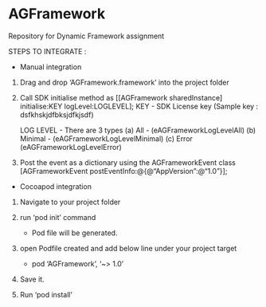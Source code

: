 # AGFramework
Repository for Dynamic Framework assignment

STEPS TO INTEGRATE : 

- Manual integration

1. Drag and drop ‘AGFramework.framework’ into the project folder

2. Call SDK initialise method as
	 [[AGFramework sharedInstance] initialise:KEY logLevel:LOGLEVEL];
KEY - SDK License key (Sample key : dsfkhskjdfbksjdfkjsdf)

	LOG LEVEL - There are 3 types 
	(a) All - (eAGFrameworkLogLevelAll)
	(b) Minimal - (eAGFrameworkLogLevelMinimal)
	(c) Error (eAGFrameworkLogLevelError)

3. Post the event as a dictionary using the AGFrameworkEvent class
	[AGFrameworkEvent postEventInfo:@{@“AppVersion”:@“1.0”}];




- Cocoapod integration

1. Navigate to your project folder

2. run ‘pod init’ command
	- Pod file will be generated.

3. open Podfile created and add below line under your project target
	- pod ‘AGFramework’, ‘~> 1.0’

4. Save it. 
5. Run ‘pod install’
